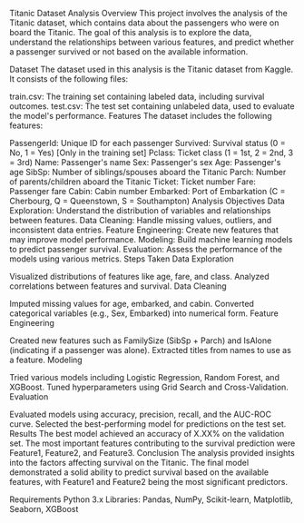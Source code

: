 Titanic Dataset Analysis
Overview
This project involves the analysis of the Titanic dataset, which contains data about the passengers who were on board the Titanic. The goal of this analysis is to explore the data, understand the relationships between various features, and predict whether a passenger survived or not based on the available information.

Dataset
The dataset used in this analysis is the Titanic dataset from Kaggle. It consists of the following files:

train.csv: The training set containing labeled data, including survival outcomes.
test.csv: The test set containing unlabeled data, used to evaluate the model's performance.
Features
The dataset includes the following features:

PassengerId: Unique ID for each passenger
Survived: Survival status (0 = No, 1 = Yes) [Only in the training set]
Pclass: Ticket class (1 = 1st, 2 = 2nd, 3 = 3rd)
Name: Passenger's name
Sex: Passenger's sex
Age: Passenger's age
SibSp: Number of siblings/spouses aboard the Titanic
Parch: Number of parents/children aboard the Titanic
Ticket: Ticket number
Fare: Passenger fare
Cabin: Cabin number
Embarked: Port of Embarkation (C = Cherbourg, Q = Queenstown, S = Southampton)
Analysis
Objectives
Data Exploration: Understand the distribution of variables and relationships between features.
Data Cleaning: Handle missing values, outliers, and inconsistent data entries.
Feature Engineering: Create new features that may improve model performance.
Modeling: Build machine learning models to predict passenger survival.
Evaluation: Assess the performance of the models using various metrics.
Steps Taken
Data Exploration

Visualized distributions of features like age, fare, and class.
Analyzed correlations between features and survival.
Data Cleaning

Imputed missing values for age, embarked, and cabin.
Converted categorical variables (e.g., Sex, Embarked) into numerical form.
Feature Engineering

Created new features such as FamilySize (SibSp + Parch) and IsAlone (indicating if a passenger was alone).
Extracted titles from names to use as a feature.
Modeling

Tried various models including Logistic Regression, Random Forest, and XGBoost.
Tuned hyperparameters using Grid Search and Cross-Validation.
Evaluation

Evaluated models using accuracy, precision, recall, and the AUC-ROC curve.
Selected the best-performing model for predictions on the test set.
Results
The best model achieved an accuracy of X.XX% on the validation set.
The most important features contributing to the survival prediction were Feature1, Feature2, and Feature3.
Conclusion
The analysis provided insights into the factors affecting survival on the Titanic. The final model demonstrated a solid ability to predict survival based on the available features, with Feature1 and Feature2 being the most significant predictors.

Requirements
Python 3.x
Libraries: Pandas, NumPy, Scikit-learn, Matplotlib, Seaborn, XGBoost
